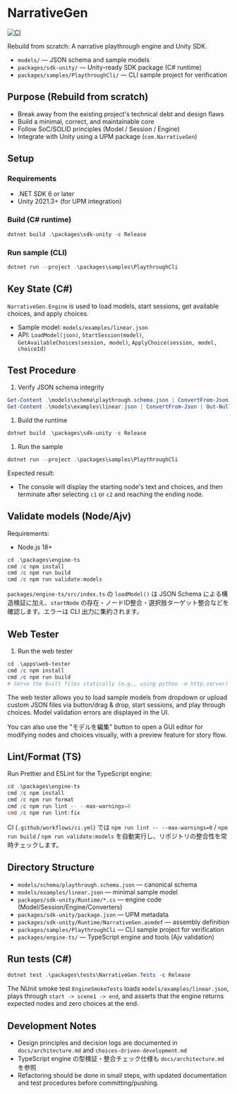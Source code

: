 # NarrativeGen

[![CI](https://github.com/YuShimoji/NarrativeGen/actions/workflows/ci.yml/badge.svg)](https://github.com/YuShimoji/NarrativeGen/actions/workflows/ci.yml)

Rebuild from scratch: A narrative playthrough engine and Unity SDK.

- `models/` — JSON schema and sample models
- `packages/sdk-unity/` — Unity-ready SDK package (C# runtime)
- `packages/samples/PlaythroughCli/` — CLI sample project for verification

## Purpose (Rebuild from scratch)

- Break away from the existing project's technical debt and design flaws
- Build a minimal, correct, and maintainable core
- Follow SoC/SOLID principles (Model / Session / Engine)
- Integrate with Unity using a UPM package (`com.NarrativeGen`)

## Setup

### Requirements

- .NET SDK 6 or later
- Unity 2021.3+ (for UPM integration)

### Build (C# runtime)

```powershell
dotnet build .\packages\sdk-unity -c Release
```

### Run sample (CLI)

```powershell
dotnet run --project .\packages\samples\PlaythroughCli
```

## Key State (C#)

`NarrativeGen.Engine` is used to load models, start sessions, get available choices, and apply choices.

- Sample model: `models/examples/linear.json`
- API: `LoadModel(json)`, `StartSession(model)`, `GetAvailableChoices(session, model)`, `ApplyChoice(session, model, choiceId)`

## Test Procedure

1. Verify JSON schema integrity

```powershell
Get-Content .\models\schema\playthrough.schema.json | ConvertFrom-Json | Out-Null
Get-Content .\models\examples\linear.json | ConvertFrom-Json | Out-Null
```

1. Build the runtime

```powershell
dotnet build .\packages\sdk-unity -c Release
```

1. Run the sample

```powershell
dotnet run --project .\packages\samples\PlaythroughCli
```

Expected result:

- The console will display the starting node's text and choices, and then terminate after selecting `c1` or `c2` and reaching the ending node.

## Validate models (Node/Ajv)

Requirements:

- Node.js 18+

```powershell
cd .\packages\engine-ts
cmd /c npm install
cmd /c npm run build
cmd /c npm run validate:models
```

`packages/engine-ts/src/index.ts` の `loadModel()` は JSON Schema による構造検証に加え、`startNode` の存在・ノードID整合・選択肢ターゲット整合などを確認します。エラーは CLI 出力に集約されます。

## Web Tester

1. Run the web tester

```powershell
cd .\apps\web-tester
cmd /c npm install
cmd /c npm run build
# Serve the built files statically (e.g., using python -m http.server)
```

The web tester allows you to load sample models from dropdown or upload custom JSON files via button/drag & drop, start sessions, and play through choices. Model validation errors are displayed in the UI.

You can also use the "モデルを編集" button to open a GUI editor for modifying nodes and choices visually, with a preview feature for story flow.

## Lint/Format (TS)

Run Prettier and ESLint for the TypeScript engine:

```powershell
cd .\packages\engine-ts
cmd /c npm install
cmd /c npm run format
cmd /c npm run lint -- --max-warnings=0
cmd /c npm run lint:fix
```

CI (`.github/workflows/ci.yml`) では `npm run lint -- --max-warnings=0` / `npm run build` / `npm run validate:models` を自動実行し、リポジトリの整合性を常時チェックします。

## Directory Structure

- `models/schema/playthrough.schema.json` — canonical schema
- `models/examples/linear.json` — minimal sample model
- `packages/sdk-unity/Runtime/*.cs` — engine code (Model/Session/Engine/Converters)
- `packages/sdk-unity/package.json` — UPM metadata
- `packages/sdk-unity/Runtime/NarrativeGen.asmdef` — assembly definition
- `packages/samples/PlaythroughCli` — CLI sample project for verification
- `packages/engine-ts/` — TypeScript engine and tools (Ajv validation)

## Run tests (C#)

```powershell
dotnet test .\packages\tests\NarrativeGen.Tests -c Release
```

The NUnit smoke test `EngineSmokeTests` loads `models/examples/linear.json`, plays through `start -> scene1 -> end`, and asserts that the engine returns expected nodes and zero choices at the end.

## Development Notes

- Design principles and decision logs are documented in `docs/architecture.md` and `choices-driven-development.md`
- TypeScript engine の型検証・整合チェック仕様も `docs/architecture.md` を参照
- Refactoring should be done in small steps, with updated documentation and test procedures before committing/pushing.
